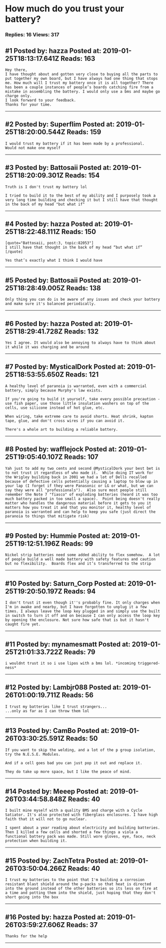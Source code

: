 # How much do you trust your battery?

### Replies: 16 Views: 317

## \#1 Posted by: hazza Posted at: 2019-01-25T18:13:17.641Z Reads: 163

```
Hey there,
I have thought about and gotten very close to buying all the parts to put together my own board, but I have always had one thing that stops me. How much will I trust my battery once it is all together? There has been a couple instances of people’s boards catching fire from a mistake in assembling the battery. I would only use a bms and maybe go charge only.
I look forward to your feedback.
Thanks for your time.
```

---
## \#2 Posted by: Superflim Posted at: 2019-01-25T18:20:00.544Z Reads: 159

```
I would trust my battery if it has been made by a professional.
Would not make one myself
```

---
## \#3 Posted by: Battosaii Posted at: 2019-01-25T18:20:09.301Z Reads: 154

```
Truth is I don't trust my battery lol

I tried to build it to the best of my ability and I purposely took a very long time building and checking it but I still have that thought in the back of my head "but what if"
```

---
## \#4 Posted by: hazza Posted at: 2019-01-25T18:22:48.111Z Reads: 150

```
[quote="Battosaii, post:3, topic:82053"]
I still have that thought in the back of my head “but what if”
[/quote]

Yes that’s exactly what I think I would have
```

---
## \#5 Posted by: Battosaii Posted at: 2019-01-25T18:28:49.005Z Reads: 138

```
Only thing you can do is be aware of any issues and check your battery and make sure it's balanced periodically.
```

---
## \#6 Posted by: hazza Posted at: 2019-01-25T18:29:41.728Z Reads: 132

```
Yes I agree. It would also be annoying to always have to think about it while it was charging and be around
```

---
## \#7 Posted by: MysticalDork Posted at: 2019-01-25T18:53:55.650Z Reads: 121

```
A healthy level of paranoia is warranted, even with a commercial battery, simply because Murphy's law exists.

If you're going to build it yourself, take every possible precaution - use fish paper, use those little insulation washers on top of the cells, use silicone instead of hot glue, etc. 

When wiring, take extreme care to avoid shorts. Heat shrink, kapton tape, glue, and don't cross wires if you can avoid it.

There's a whole art to building a reliable battery.
```

---
## \#8 Posted by: wafflejock Posted at: 2019-01-25T19:05:40.107Z Reads: 107

```
Yah just to add my two cents and second @MysticalDork your best bet is to not trust it regardless of who made it.  While doing IT work for the Wrigley building back in 2001 we had a lot of Dells recalled because of defective cells potentially causing a laptop to blow up in your lap (I forget if they were Panasonic or LG or what, but we can say they were all "professionals").  Also sure most people still remember the Note 7 "fiasco" of exploding batteries (heard it was too much battery packed in too small a space).  Point being doesn't really matter who handles the dangerous material before it gets to you it matters how you treat it and that you monitor it, healthy level of paranoia is warranted and can help to keep you safe (just direct the paranoia to things that mitigate risk)
```

---
## \#9 Posted by: Hummie Posted at: 2019-01-25T19:12:51.196Z Reads: 99

```
Nickel strip batteries need some added ability to flex somehow.  A lot of people build a well made battery with safety features and caution but no flexibility.  Boards flex and it’s transferred to the strip
```

---
## \#10 Posted by: Saturn_Corp Posted at: 2019-01-25T19:20:50.197Z Reads: 94

```
I don't trust it even though it''s probably fine. It only charges when I'm in awake and nearby, but I have forgotten to unplug it a few times. I always leave the loop key plugged in and simply use the built in switch to turn it off and on because I can only access the loop key by opening the enclosure. Not sure how safe that is but it hasn't caught fire yet.
```

---
## \#11 Posted by: mynamesmatt Posted at: 2019-01-25T21:01:33.722Z Reads: 79

```
i wouldnt trust it so i use lipos with a bms lol. *incoming triggered-ness*
```

---
## \#12 Posted by: Lambjr088 Posted at: 2019-01-26T01:00:19.711Z Reads: 56

```
I trust my batteries like I trust strangers...
...only as far as I can throw them lol
```

---
## \#13 Posted by: CamBo Posted at: 2019-01-26T03:30:25.591Z Reads: 50

```
If you want to skip the welding, and a lot of the p group isolation, try the N.E.S.E. Modules. 

And if a cell goes bad you can just pop it out and replace it.  

They do take up more space, but I like the peace of mind.
```

---
## \#14 Posted by: Meeep Posted at: 2019-01-26T03:44:58.848Z Reads: 40

```
I built mine myself with a quality BMS and charge with a Cycle Satiator. It's also protected with fiberglass enclosures. I have high faith that it will not to go nuclear. 

I spent about a year reading about electricity and building batteries. Then I killed a few cells and shorted a few things a viola a functional battery pack was made. Still wore gloves, eye, face, neck protection when building it.
```

---
## \#15 Posted by: ZachTetra Posted at: 2019-01-26T03:50:04.266Z Reads: 40

```
I trust my batteries to the point that I'm building a corrosion resistant blast shield around the p-packs so that heat is directed into the ground instead of the other batteries so its less on fire at a time and potting them into the shield, just hoping that they don't short going into the box
```

---
## \#16 Posted by: hazza Posted at: 2019-01-26T03:59:27.606Z Reads: 37

```
Thanks for the help
```

---
